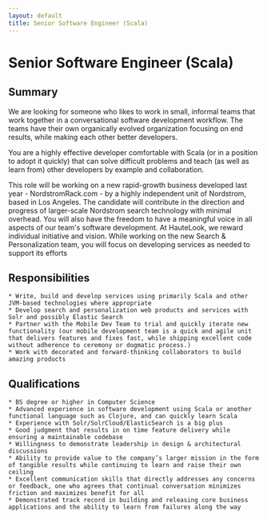 ```yaml
---
layout: default
title: Senior Software Engineer (Scala)
---
```


# Senior Software Engineer (Scala)

## Summary

We are looking for someone who likes to work in small, informal teams that work together in a conversational software development workflow.  The teams have their own organically evolved organization focusing on end results, while making each other better developers.

You are a highly effective developer comfortable with Scala (or in a position to adopt it quickly) that can solve difficult problems and teach (as well as learn from) other developers by example and collaboration.

This role will be working on a new rapid-growth business developed last year - NordstromRack.com - by a highly independent unit of Nordstrom, based in Los Angeles.  The candidate will contribute in the direction and progress of larger-scale Nordstrom search technology with minimal overhead.  You will also have the freedom to have a meaningful voice in all aspects of our team's software development.  At HauteLook, we reward individual initiative and vision.  While working on the new Search & Personalization team, you will focus on developing services as needed to support its efforts

## Responsibilities

    * Write, build and develop services using primarily Scala and other JVM-based technologies where appropriate
    * Develop search and personalization web products and services with Solr and possibly Elastic Search
    * Partner with the Mobile Dev Team to trial and quickly iterate new functionality (our mobile development team is a quick and agile unit that delivers features and fixes fast, while shipping excellent code without adherence to ceremony or dogmatic process.)
    * Work with decorated and forward-thinking collaborators to build amazing products

## Qualifications

    * BS degree or higher in Computer Science
    * Advanced experience in software development using Scala or another functional language such as Clojure, and can quickly learn Scala
    * Experience with Solr/SolrCloud/ElasticSearch is a big plus
    * Good judgment that results in on time feature delivery while ensuring a maintainable codebase
    * Willingness to demonstrate leadership in design & architectural discussions
    * Ability to provide value to the company’s larger mission in the form of tangible results while continuing to learn and raise their own ceiling
    * Excellent communication skills that directly addresses any concerns or feedback, one who agrees that continual conversation minimizes friction and maximizes benefit for all
    * Demonstrated track record in building and releasing core business applications and the ability to learn from failures along the way
